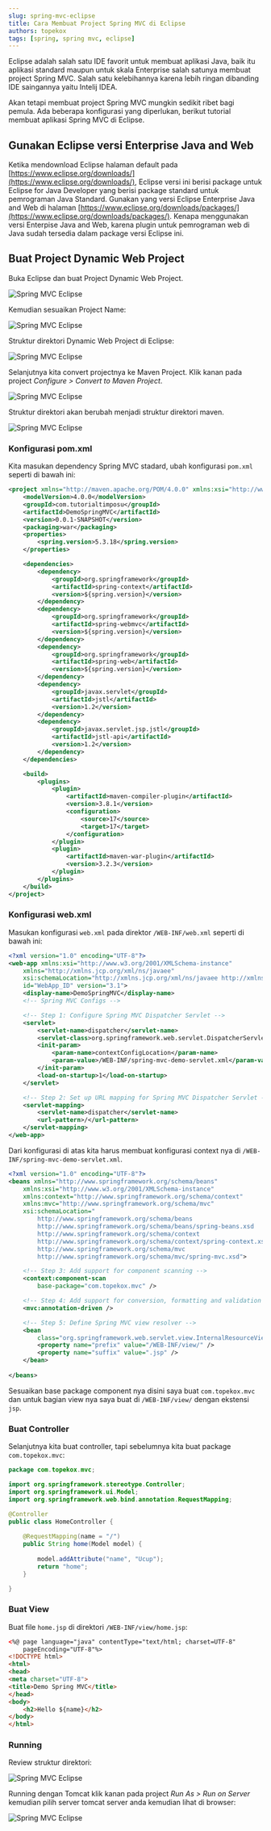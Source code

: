 ```yaml
---
slug: spring-mvc-eclipse
title: Cara Membuat Project Spring MVC di Eclipse
authors: topekox
tags: [spring, spring mvc, eclipse]
---
```


Eclipse adalah salah satu IDE favorit untuk membuat aplikasi Java, baik itu aplikasi standard maupun untuk skala Enterprise salah satunya membuat project Spring MVC. Salah satu kelebihannya karena lebih ringan dibanding IDE saingannya yaitu Intelij IDEA.

<!--truncate-->

Akan tetapi membuat project Spring MVC mungkin sedikit ribet bagi pemula. Ada beberapa konfigurasi yang diperlukan, berikut tutorial membuat aplikasi Spring MVC di Eclipse.

## Gunakan Eclipse versi Enterprise Java and Web

Ketika mendownload Eclipse halaman default pada [https://www.eclipse.org/downloads/](https://www.eclipse.org/downloads/), Eclipse versi ini berisi package untuk Eclipse for Java Developer yang berisi package standard untuk pemrograman Java Standard. Gunakan yang versi Eclipse Enterprise Java and Web di halaman [https://www.eclipse.org/downloads/packages/](https://www.eclipse.org/downloads/packages/). Kenapa menggunakan versi Enterpise Java and Web, karena plugin untuk pemrograman web di Java sudah tersedia dalam package versi Eclipse ini.

## Buat Project Dynamic Web Project

Buka Eclipse dan buat Project Dynamic Web Project.

![Spring MVC Eclipse](1.png)

Kemudian sesuaikan Project Name:

![Spring MVC Eclipse](2.png)

Struktur direktori Dynamic Web Project di Eclipse:

![Spring MVC Eclipse](3.png)

Selanjutnya kita convert projectnya ke Maven Project. Klik kanan pada project *Configure > Convert to Maven Project*.

![Spring MVC Eclipse](4.png)

Struktur direktori akan berubah menjadi struktur direktori maven.

![Spring MVC Eclipse](5.png)

### Konfigurasi pom.xml

Kita masukan dependency Spring MVC stadard, ubah konfigurasi `pom.xml` seperti di bawah ini:

```xml title=pom.xml
<project xmlns="http://maven.apache.org/POM/4.0.0" xmlns:xsi="http://www.w3.org/2001/XMLSchema-instance" xsi:schemaLocation="http://maven.apache.org/POM/4.0.0 https://maven.apache.org/xsd/maven-4.0.0.xsd">
	<modelVersion>4.0.0</modelVersion>
	<groupId>com.tutorialtimposu</groupId>
	<artifactId>DemoSpringMVC</artifactId>
	<version>0.0.1-SNAPSHOT</version>
	<packaging>war</packaging>
	<properties>
		<spring.version>5.3.18</spring.version>
	</properties>

	<dependencies>
		<dependency>
			<groupId>org.springframework</groupId>
			<artifactId>spring-context</artifactId>
			<version>${spring.version}</version>
		</dependency>
		<dependency>
			<groupId>org.springframework</groupId>
			<artifactId>spring-webmvc</artifactId>
			<version>${spring.version}</version>
		</dependency>
		<dependency>
			<groupId>org.springframework</groupId>
			<artifactId>spring-web</artifactId>
			<version>${spring.version}</version>
		</dependency>
		<dependency>
			<groupId>javax.servlet</groupId>
			<artifactId>jstl</artifactId>
			<version>1.2</version>
		</dependency>
		<dependency>
			<groupId>javax.servlet.jsp.jstl</groupId>
			<artifactId>jstl-api</artifactId>
			<version>1.2</version>
		</dependency>
	</dependencies>

	<build>
		<plugins>
			<plugin>
				<artifactId>maven-compiler-plugin</artifactId>
				<version>3.8.1</version>
				<configuration>
					<source>17</source>
					<target>17</target>
				</configuration>
			</plugin>
			<plugin>
				<artifactId>maven-war-plugin</artifactId>
				<version>3.2.3</version>
			</plugin>
		</plugins>
	</build>
</project>
```

### Konfigurasi web.xml

Masukan konfigurasi `web.xml` pada direktor `/WEB-INF/web.xml` seperti di bawah ini:

```xml title=web.xml
<?xml version="1.0" encoding="UTF-8"?>
<web-app xmlns:xsi="http://www.w3.org/2001/XMLSchema-instance"
	xmlns="http://xmlns.jcp.org/xml/ns/javaee"
	xsi:schemaLocation="http://xmlns.jcp.org/xml/ns/javaee http://xmlns.jcp.org/xml/ns/javaee/web-app_3_1.xsd"
	id="WebApp_ID" version="3.1">
	<display-name>DemoSpringMVC</display-name>
	<!-- Spring MVC Configs -->

	<!-- Step 1: Configure Spring MVC Dispatcher Servlet -->
	<servlet>
		<servlet-name>dispatcher</servlet-name>
		<servlet-class>org.springframework.web.servlet.DispatcherServlet</servlet-class>
		<init-param>
			<param-name>contextConfigLocation</param-name>
			<param-value>/WEB-INF/spring-mvc-demo-servlet.xml</param-value>
		</init-param>
		<load-on-startup>1</load-on-startup>
	</servlet>

	<!-- Step 2: Set up URL mapping for Spring MVC Dispatcher Servlet -->
	<servlet-mapping>
		<servlet-name>dispatcher</servlet-name>
		<url-pattern>/</url-pattern>
	</servlet-mapping>
</web-app>
```

Dari konfigurasi di atas kita harus membuat konfigurasi context nya di `/WEB-INF/spring-mvc-demo-servlet.xml`.

```xml title=spring-mvc-demo-servlet.xml
<?xml version="1.0" encoding="UTF-8"?>
<beans xmlns="http://www.springframework.org/schema/beans"
	xmlns:xsi="http://www.w3.org/2001/XMLSchema-instance"
	xmlns:context="http://www.springframework.org/schema/context"
	xmlns:mvc="http://www.springframework.org/schema/mvc"
	xsi:schemaLocation="
		http://www.springframework.org/schema/beans
    	http://www.springframework.org/schema/beans/spring-beans.xsd
    	http://www.springframework.org/schema/context
    	http://www.springframework.org/schema/context/spring-context.xsd
    	http://www.springframework.org/schema/mvc
        http://www.springframework.org/schema/mvc/spring-mvc.xsd">

	<!-- Step 3: Add support for component scanning -->
	<context:component-scan
		base-package="com.topekox.mvc" />

	<!-- Step 4: Add support for conversion, formatting and validation support -->
	<mvc:annotation-driven />

	<!-- Step 5: Define Spring MVC view resolver -->
	<bean
		class="org.springframework.web.servlet.view.InternalResourceViewResolver">
		<property name="prefix" value="/WEB-INF/view/" />
		<property name="suffix" value=".jsp" />
	</bean>
	
</beans>
```
Sesuaikan base package component nya disini saya buat `com.topekox.mvc` dan untuk bagian view nya saya buat di `/WEB-INF/view/` dengan ekstensi `jsp`.

### Buat Controller

Selanjutnya kita buat controller, tapi sebelumnya kita buat package `com.topekox.mvc`:

```java title=HomeController.java
package com.topekox.mvc;

import org.springframework.stereotype.Controller;
import org.springframework.ui.Model;
import org.springframework.web.bind.annotation.RequestMapping;

@Controller
public class HomeController {
	
	@RequestMapping(name = "/")
	public String home(Model model) {
		
		model.addAttribute("name", "Ucup");
		return "home";
	}

}
```

### Buat View

Buat file `home.jsp` di direktori `/WEB-INF/view/home.jsp`:

```html title=home.jsp
<%@ page language="java" contentType="text/html; charset=UTF-8"
    pageEncoding="UTF-8"%>
<!DOCTYPE html>
<html>
<head>
<meta charset="UTF-8">
<title>Demo Spring MVC</title>
</head>
<body>
	<h2>Hello ${name}</h2>
</body>
</html>
```

### Running

Review struktur direktori:

![Spring MVC Eclipse](6.png)

Running dengan Tomcat klik kanan pada project *Run As > Run on Server* kemudian pilih server tomcat server anda kemudian lihat di browser:

![Spring MVC Eclipse](7.png)
